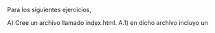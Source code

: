 Para los siguientes ejercicios,

A) Cree un archivo llamado index.html.
A.1) en dicho archivo incluyo un <script src="....">
mismo que debera ser modificado segun sea el archivo de .js que se desee abrir.

B) Se modifica la fuente "src", se abre el index.html y se puede ver en la consola el ejercicio.

C) Instrucciones ----->

1.- Crea una superclase llamada Electrodoméstico con las
siguientes características:
a. Sus atributos son precio, color, consumoEnergetico
y capacidad (peso máximo)
b. El constructor solo debe pedir precio, color
y capacidad.
c. consumoEnergetico debe iniciar con valor de 100
1.2.- Crea una subclase de Electrodomestico llamada Lavadora
con las siguientes características:
a. Su atributo es carga(kg de ropa), además de los
atributos heredados.
b. Crea el método precioFinal(). Este se calcula
multiplicando el consumoEnergetico por la carga.

/// LISTO //////////////////////////////////

2.- Crear una clase Bebida que herede a dos clases Cerveza
y Refresco. Ambas clases deben tener la propiedad
cantidad (ml). La clase Refresco debe tener el atributo
azucar(g) y la clase Cerveza debe el atributo
porcentajeAlcohol
. Crear los getters y setters
correspondientes.

/// LISTO //////////////////////////////////

3.- Hacer superclase Maestro y subclases Maestro de Física y
Maestro de Música y a cada uno asignarle su materia y
calcular su promedio de grupo a partir de calificaciones  
 (puedes usar arreglos). El maestro de física tiene un
atributo “antigüedad” que guarda un valor numérico,
mientras que el maestro de música tiene un atributo “edad”
también guardando un valor numérico.

/// LISTO //////////////////////////////////

D) Terminado.
